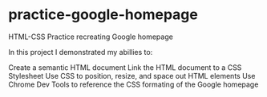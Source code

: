 # practice-google-homepage
HTML-CSS Practice recreating Google homepage

In this project I demonstrated my abillies to:

Create a semantic HTML document
Link the HTML document to a CSS Stylesheet
Use CSS to position, resize, and space out HTML elements
Use Chrome Dev Tools to reference the CSS formating of the Google homepage
